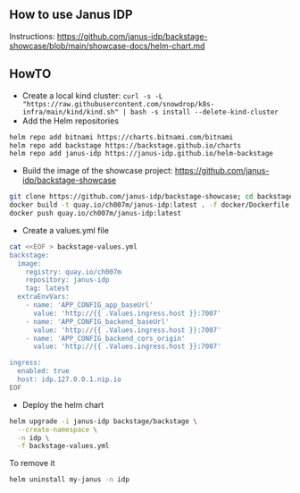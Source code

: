 ## How to use Janus IDP

Instructions: https://github.com/janus-idp/backstage-showcase/blob/main/showcase-docs/helm-chart.md

## HowTO

- Create a local kind cluster: `curl -s -L "https://raw.githubusercontent.com/snowdrop/k8s-infra/main/kind/kind.sh" | bash -s install --delete-kind-cluster`
- Add the Helm repositories
```bash
helm repo add bitnami https://charts.bitnami.com/bitnami
helm repo add backstage https://backstage.github.io/charts
helm repo add janus-idp https://janus-idp.github.io/helm-backstage
```
- Build the image of the showcase project: https://github.com/janus-idp/backstage-showcase
```bash
git clone https://github.com/janus-idp/backstage-showcase; cd backstage-showcase
docker build -t quay.io/ch007m/janus-idp:latest . -f docker/Dockerfile
docker push quay.io/ch007m/janus-idp:latest
```
- Create a values.yml file
```bash
cat <<EOF > backstage-values.yml
backstage:
  image:
    registry: quay.io/ch007m
    repository: janus-idp
    tag: latest
  extraEnvVars:
    - name: 'APP_CONFIG_app_baseUrl'
      value: 'http://{{ .Values.ingress.host }}:7007'
    - name: 'APP_CONFIG_backend_baseUrl'
      value: 'http://{{ .Values.ingress.host }}:7007'
    - name: 'APP_CONFIG_backend_cors_origin'
      value: 'http://{{ .Values.ingress.host }}:7007'

ingress:
  enabled: true
  host: idp.127.0.0.1.nip.io
EOF
```
- Deploy the helm chart
```bash
helm upgrade -i janus-idp backstage/backstage \
  --create-namespace \
  -n idp \
  -f backstage-values.yml
```

To remove it
```bash
helm uninstall my-janus -n idp
```
